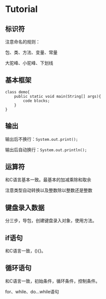 # Tutorial

## 标识符

注意命名的规则：

包、类、方法、变量、常量

大驼峰、小驼峰、下划线

## 基本框架

```
class demo{
    public static void main(String[] args){
        code blocks;
    }
}
```

## 输出

输出后不换行：`System.out.print();`

输出后自动换行：`System.out.println();`

## 运算符

和C语言基本一致。最基本的加减乘除和取余

注意类型自动转换以及整数除以整数还是整数

## 键盘录入数据

分三步，导包，创建键盘录入对象，使用方法。

## if语句

和C语言一致，(){}。

## 循环语句

和C语言一致，初始条件，循环条件，控制条件。

for、while、do...while语句
